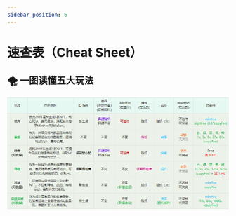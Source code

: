 ```yaml
---
sidebar_position: 6
---
```


# 速查表（Cheat Sheet）

## 🌪 一图读懂五大玩法

<a href="/img/速查表.png" target="_blank">
  <img src="/img/速查表.png" alt="速查表" style={{ width: "871px" }} />
</a>
